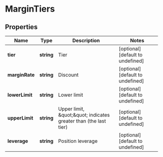 # MarginTiers

## Properties

Name | Type | Description | Notes
------------ | ------------- | ------------- | -------------
**tier** | **string** | Tier | [optional] [default to undefined]
**marginRate** | **string** | Discount | [optional] [default to undefined]
**lowerLimit** | **string** | Lower limit | [optional] [default to undefined]
**upperLimit** | **string** | Upper limit, \&quot;\&quot; indicates greater than (the last tier) | [optional] [default to undefined]
**leverage** | **string** | Position leverage | [optional] [default to undefined]

